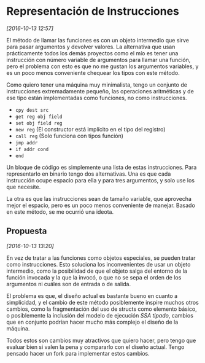 # Representación de Instrucciones

*[2016-10-13 12:57]*

El método de llamar las funciones es con un objeto intermedio que sirve para pasar argumentos y devolver valores. La alternativa que usan prácticamente todos los demás proyectos como el mío es tener una instrucción con número variable de argumentos para llamar una función, pero el problema con esto es que no me gustan los argumentos variables, y es un poco menos conveniente chequear los tipos con este método.

Como quiero tener una máquina muy minimalista, tengo un conjunto de instrucciones extremadamente pequeño, las operaciones aritméticas y de ese tipo están implementadas como funciones, no como instrucciones.

- `cpy dest src`
- `get reg obj field`
- `set obj field reg`
- `new reg` (El constructor está implícito en el tipo del registro)
- `call reg` (Solo funciona con tipos función)
- `jmp addr`
- `if addr cond`
- `end`

Un bloque de código es simplemente una lista de estas instrucciones. Para representarlo en binario tengo dos alternativas. Una es que cada instrucción ocupe espacio para ella y para tres argumentos, y solo use los que necesite.

La otra es que las instrucciones sean de tamaño variable, que aprovecha mejor el espacio, pero es un poco menos conveniente de manejar. Basado en este método, se me ocurrió una ideota.

## Propuesta

*[2016-10-13 13:20]*

En vez de tratar a las funciones como objetos especiales, se pueden tratar como instrucciones. Esto soluciona los inconvenientes de usar un objeto intermedio, como la posibilidad de que el objeto salga del entorno de la función invocada y la que la invocó, o que no se sepa el orden de los argumentos ni cuáles son de entrada o de salida.

El problema es que, el diseño actual es bastante bueno en cuanto a simplicidad, y el cambio de este método posiblemente inspire muchos otros cambios, como la fragmentación del uso de structs como elemento básico, o posiblemente la inclusión del modelo de ejecución *SSA tipado*, cambios que en conjunto podrían hacer mucho más complejo el diseño de la máquina.

Todos estos son cambios muy atractivos que quiero hacer, pero tengo que evaluar bien si valen la pena y compararlo con el diseño actual. Tengo pensado hacer un fork para implementar estos cambios.
